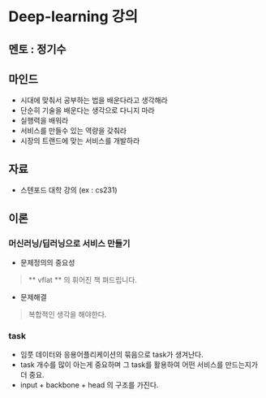 # Deep-learning 강의

## 멘토 : 정기수

## 마인드
- 시대에 맞춰서 공부하는 법을 배운다라고 생각해라
- 단순히 기술을 배운다는 생각으로 다니지 마라
- 실행력을 배워라
- 서비스를 만들수 있는 역량을 갖춰라
- 시장의 트랜드에 맞는 서비스를 개발하라


## 자료
- 스텐포드 대학 강의  (ex : cs231)

## 이론
### 머신러닝/딥러닝으로 서비스 만들기
- 문제정의의 중요성
> ** vflat ** 의 휘어진 책 펴드립니다.

- 문제해결
> 복합젹인 생각을 해야한다.

### task 
- 임풋 데이터와 응용어플리케이션의 묶음으로 task가 생겨난다.
- task 개수를 많이 아는게 중요하며 그 task를 활용하여 어떤 서비스를 만드는지가 더 중요.
- input + backbone + head 의 구조를 가진다.




